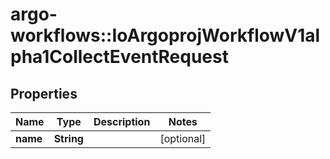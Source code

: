 # argo-workflows::IoArgoprojWorkflowV1alpha1CollectEventRequest

## Properties
Name | Type | Description | Notes
------------ | ------------- | ------------- | -------------
**name** | **String** |  | [optional] 


